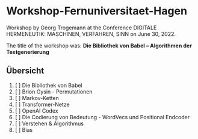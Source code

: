 # Workshop-Fernuniversitaet-Hagen
Workshop by Georg Trogemann at the Conference DIGITALE HERMENEUTIK: MASCHINEN, VERFAHREN, SINN on June 30, 2022.

The title of the workshop was:
**Die Bibliothek von Babel – Algorithmen der Textgenerierung**

## Übersicht

1. [ ] Die Bibliothek von Babel
2. [ ] Brion Gysin - Permutationen   
3. [ ] Markov-Ketten
4. [ ] Transformer-Netze
5. [ ] OpenAI Codex
6. [ ] Die Codierung von Bedeutung - WordVecs und Positional Endcoder
7. [ ] Verstehen & Algorithmus
8. [ ] Bias
